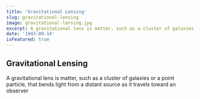 ```yaml
---
title: 'Gravitational Lensing'
slug: gravitational-lensing
image: gravitational-lensing.jpg
excerpt: A gravitational lens is matter, such as a cluster of galaxies or a point particle, that bends light from a distant source as it travels toward an observer
date: '1943-09-14'
isFeatured: true
---
```

## Gravitational Lensing
A gravitational lens is matter, such as a cluster of galaxies or a point particle, that bends light from a distant source as it travels toward an observer